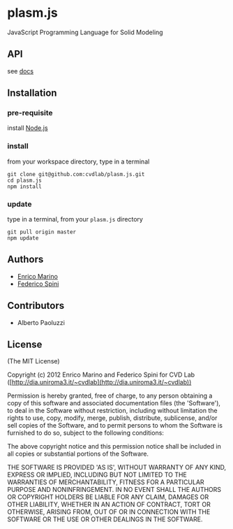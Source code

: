 # plasm.js

JavaScript Programming Language for Solid Modeling

## API

see [docs](https://github.com/cvdlab/plasm.js/blob/master/docs/Readme.md)

## Installation

### pre-requisite

install [Node.js](http://nodejs.org/)

### install

from your workspace directory, type in a terminal 

```
git clone git@github.com:cvdlab/plasm.js.git
cd plasm.js
npm install 
```

### update

type in a terminal, from your `plasm.js` directory

```
git pull origin master
npm update
```

## Authors

- [Enrico Marino](http://onirame.no.de)
- [Federico Spini](http://spini.no.de)

## Contributors

- Alberto Paoluzzi

## License

(The MIT License)

Copyright (c) 2012 Enrico Marino and Federico Spini for CVD Lab ([http://dia.uniroma3.it/~cvdlab](http://dia.uniroma3.it/~cvdlab))

Permission is hereby granted, free of charge, to any person obtaining
a copy of this software and associated documentation files (the
'Software'), to deal in the Software without restriction, including
without limitation the rights to use, copy, modify, merge, publish,
distribute, sublicense, and/or sell copies of the Software, and to
permit persons to whom the Software is furnished to do so, subject to
the following conditions:

The above copyright notice and this permission notice shall be
included in all copies or substantial portions of the Software.

THE SOFTWARE IS PROVIDED 'AS IS', WITHOUT WARRANTY OF ANY KIND,
EXPRESS OR IMPLIED, INCLUDING BUT NOT LIMITED TO THE WARRANTIES OF
MERCHANTABILITY, FITNESS FOR A PARTICULAR PURPOSE AND NONINFRINGEMENT.
IN NO EVENT SHALL THE AUTHORS OR COPYRIGHT HOLDERS BE LIABLE FOR ANY
CLAIM, DAMAGES OR OTHER LIABILITY, WHETHER IN AN ACTION OF CONTRACT,
TORT OR OTHERWISE, ARISING FROM, OUT OF OR IN CONNECTION WITH THE
SOFTWARE OR THE USE OR OTHER DEALINGS IN THE SOFTWARE.
